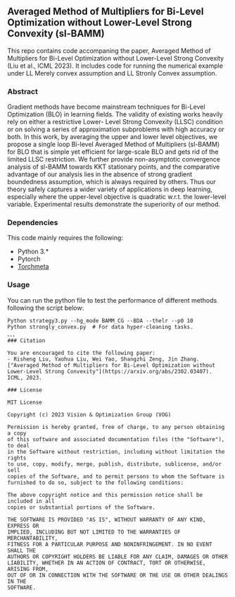 ## Averaged Method of Multipliers for Bi-Level Optimization without Lower-Level Strong Convexity (sl-BAMM)
This repo contains code accompaning the paper, Averaged Method of Multipliers for Bi-Level Optimization without Lower-Level Strong Convexity (Liu et al., ICML 2023). It includes code for running the numerical example under LL Merely convex assumption and LL Stronly Convex assumption.


### Abstract
Gradient methods have become mainstream techniques for Bi-Level Optimization (BLO) in learning fields. The validity of existing works heavily rely on either a restrictive Lower- Level Strong Convexity (LLSC) condition or on solving a series of approximation subproblems with high accuracy or both. In this work, by averaging the upper and lower level objectives, we propose a single loop Bi-level Averaged Method of Multipliers (sl-BAMM) for BLO that is simple yet efficient for large-scale BLO and gets rid of the limited LLSC restriction. We further provide non-asymptotic convergence analysis of sl-BAMM towards KKT stationary points, and the comparative advantage of our analysis lies in the absence of strong gradient boundedness assumption, which is always required by others. Thus our theory safely captures a wider variety of applications in deep learning, especially where the upper-level objective is quadratic w.r.t. the lower-level variable. Experimental results demonstrate the superiority of our method.

### Dependencies
This code mainly requires the following:
- Python 3.*
- Pytorch
- [Torchmeta](https://github.com/tristandeleu/pytorch-meta) 

### Usage

You can run the python file to test the performance of different methods following the script below:

```
Python strategy3.py --hg_mode BAMM_CG --BDA --thelr --p0 10 
Python strongly_convex.py  # For data hyper-cleaning tasks.
、、、
### Citation

You are encouraged to cite the following paper:
- Risheng Liu, Yaohua Liu, Wei Yao, Shangzhi Zeng, Jin Zhang. ["Averaged Method of Multipliers for Bi-Level Optimization without Lower-Level Strong Convexity"](https://arxiv.org/abs/2302.03407). ICML, 2023.

### License 

MIT License

Copyright (c) 2023 Vision & Optimization Group (VOG) 

Permission is hereby granted, free of charge, to any person obtaining a copy
of this software and associated documentation files (the "Software"), to deal
in the Software without restriction, including without limitation the rights
to use, copy, modify, merge, publish, distribute, sublicense, and/or sell
copies of the Software, and to permit persons to whom the Software is
furnished to do so, subject to the following conditions:

The above copyright notice and this permission notice shall be included in all
copies or substantial portions of the Software.

THE SOFTWARE IS PROVIDED "AS IS", WITHOUT WARRANTY OF ANY KIND, EXPRESS OR
IMPLIED, INCLUDING BUT NOT LIMITED TO THE WARRANTIES OF MERCHANTABILITY,
FITNESS FOR A PARTICULAR PURPOSE AND NONINFRINGEMENT. IN NO EVENT SHALL THE
AUTHORS OR COPYRIGHT HOLDERS BE LIABLE FOR ANY CLAIM, DAMAGES OR OTHER
LIABILITY, WHETHER IN AN ACTION OF CONTRACT, TORT OR OTHERWISE, ARISING FROM,
OUT OF OR IN CONNECTION WITH THE SOFTWARE OR THE USE OR OTHER DEALINGS IN THE
SOFTWARE.

